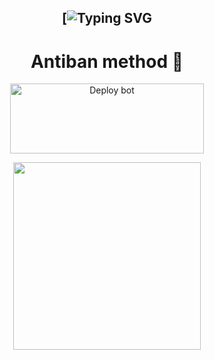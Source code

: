 <div align="center">
 
 ## [![Typing SVG](https://readme-typing-svg.herokuapp.com?font=Rockstar-ExtraBold&color=FF0000&lines=WELCOME+TO+HERMIT+MD+ANTIBAN+METHODS.;CREATED+BY+BL+ROSHAN+XER🌚👀;DONT+FORK+THE+REPO😮‍💨🌼+JUST+CLICK+ON+DEPOLY+TO+HEROKUENJOY🤍🖐🏻+🖤BOND+LEGENDS+OFFICIAL🖤)
# Antiban method 🌚
<a href="https://dashboard.heroku.com/new-app?template=https://github.com/roshanyt6/hermit-deploy" target="blank"><img align="center" src="https://i.imgur.com/6rs61MY.png" alt="Deploy bot" height="112" width="310" /></a>

<p align="center">
  <a href="https://wa.me/919656968050">
    <img height="300" src="https://i.imgur.com/GHimyfQ.jpg">
  </a>
</p>






